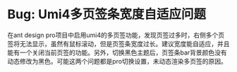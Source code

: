 # Bug: Umi4多页签条宽度自适应问题

在ant design pro项目中启用umi4的多页签功能，发现页签过多时，右侧多个页签将无法显示，虽然有鼠标滚动，但是页签条宽度过长。建议宽度能自适应，并且能有一个关闭当前页签的功能。另外，切换黑色主题后，页签条bar背景颜色没有动态修改为黑色。可能这两个问题都是pro切换设置，未动态渲染多页签的原因。
